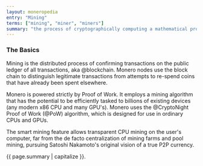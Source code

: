 ```yaml
---
layout: moneropedia
entry: "Mining"
terms: ["mining", "miner", "miners"]
summary: "the process of cryptographically computing a mathematical proof for a block, containing a number of transactions, which is then added to the blockchain"
---
```


### The Basics

Mining is the distributed process of confirming transactions on the public ledger of all transactions, aka @blockchain.  Monero nodes use the block chain to distinguish legitimate transactions from attempts to re-spend coins that have already been spent elsewhere. 

Monero is powered strictly by Proof of Work. It employs a mining algorithm that has the potential to be efficiently tasked to billions of existing devices (any modern x86 CPU and many GPU's). Monero uses the @CryptoNight Proof of Work (@PoW) algorithm, which is designed for use in ordinary CPUs and GPUs.

The smart mining feature allows transparent CPU mining on the user's computer, far from the de facto centralization of mining farms and pool mining, pursuing Satoshi Nakamoto's original vision of a true P2P currency. 




{{ page.summary | capitalize }}.
